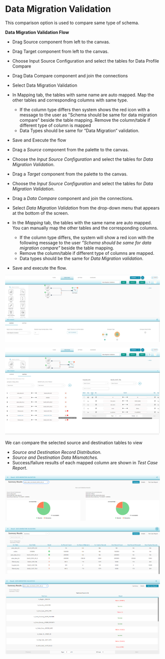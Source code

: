 # Data Migration Validation

This comparison option is used to compare same type of schema.

**Data Migration Validation Flow** 

* Drag Source component from left to the canvas. 
* Drag Target component from left to the canvas. 
* Choose Input Source Configuration and select the tables for Data Profile Compare 
* Drag Data Compare component and join the connections
* Select Data Migration Validation 
* In Mapping tab, the tables with same name are auto mapped.                                                                Map the other tables and corresponding columns with same type. 
  * If the column type differs then system shows the red icon with a message to the user as "Schema should be same for data migration compare"  beside the table mapping.                                            Remove the column/table if different type of column is mapped
  * Data Types should be same for “Data Migration“ validation.
* Save and Execute the flow



* Drag a _Source_ component from the palette to the canvas.
* Choose the _Input Source Configuration_ and select the tables for _Data Migration Validation_.
* Drag a _Target_ component from the palette to the canvas.
* Choose the _Input Source Configuration_ and select the tables for _Data Migration Validation_. 
* Drag a _Data Compare_ component and join the connections. 
* Select _Data Migration Validation_ from the drop-down menu that appears at the bottom of the screen.
* In the _Mapping_ tab, the tables with the same name are auto mapped. You can manually map the other tables and the corresponding columns. 
  * If the column type differs, the system will show a red icon with the following message to the user _"Schema should be same for data migration compare"_  beside the table mapping. 
  * Remove the column/table if different type of columns are mapped.
  * Data types should be the same for _Data Migration validation_.
* Save and execute the flow.



![Data Migration Validation Comparison](../../../../.gitbook/assets/dmv1.png)



![Data Migration Validation Mapping](../../../../.gitbook/assets/dmv_mapping.png)



We can compare the selected source and destination tables to view 

* _Source and Destination Record Distribution._
* _Source and Destination Data Mismatches._
* Success/failure results of each mapped column are shown in _Test Case Report_.



![Data Migration Validation Summary Results](../../../../.gitbook/assets/dmv_summary%20%281%29.png)





![Data Migration Validation Summary Results](../../../../.gitbook/assets/dmv_result.png)



![Data Migration Validation Test Case Report](../../../../.gitbook/assets/dmv_tstcases.png)




